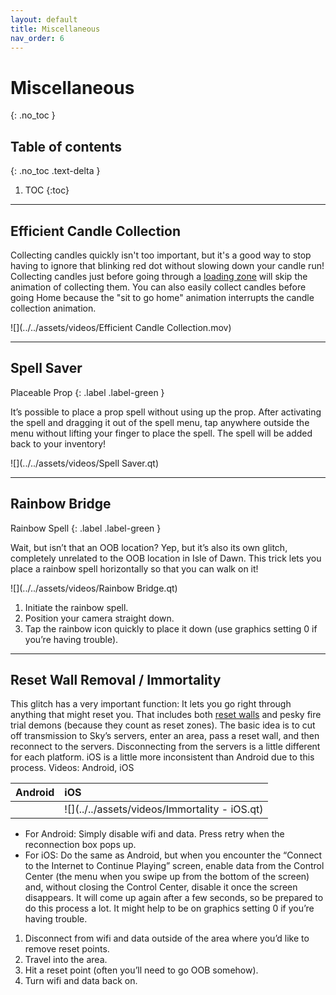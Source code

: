 ```yaml
---
layout: default
title: Miscellaneous
nav_order: 6
---
```


# Miscellaneous
{: .no_toc }

## Table of contents
{: .no_toc .text-delta }

1. TOC
{:toc}

---

## Efficient Candle Collection

Collecting candles quickly isn't too important, but it's a good way to stop having to ignore that blinking red dot without slowing down your candle run! Collecting candles just before going through a [loading zone](./terms-and-methods/#reset-walls-and-loading-zones) will skip the animation of collecting them. You can also easily collect candles before going Home because the "sit to go home" animation interrupts the candle collection animation.

![](../../assets/videos/Efficient Candle Collection.mov)

---

## Spell Saver

Placeable Prop
{: .label .label-green }

It’s possible to place a prop spell without using up the prop. After activating the spell and dragging it out of the spell menu, tap anywhere outside the menu without lifting your finger to place the spell. The spell will be added back to your inventory!

![](../../assets/videos/Spell Saver.qt)

---

## Rainbow Bridge

Rainbow Spell
{: .label .label-green }

Wait, but isn’t that an OOB location? Yep, but it’s also its own glitch, completely unrelated to the OOB location in Isle of Dawn. This trick lets you place a rainbow spell horizontally so that you can walk on it!

![](../../assets/videos/Rainbow Bridge.qt)

1. Initiate the rainbow spell.
2. Position your camera straight down.
3. Tap the rainbow icon quickly to place it down (use graphics setting 0 if you’re having trouble).

---

## Reset Wall Removal / Immortality

This glitch has a very important function: It lets you go right through anything that might reset you. That includes both [reset walls](./terms-and-methods/#reset-walls-and-loading-zones) and pesky fire trial demons (because they count as reset zones). The basic idea is to cut off transmission to Sky’s servers, enter an area, pass a reset wall, and then reconnect to the servers. Disconnecting from the servers is a little different for each platform. iOS is a little more inconsistent than Android due to this process. Videos: Android, iOS

| Android | iOS                                         |
|:--------|:--------------------------------------------|
| ![]() | ![](../../assets/videos/Immortality - iOS.qt) |

- For Android: Simply disable wifi and data. Press retry when the reconnection box pops up.
- For iOS: Do the same as Android, but when you encounter the “Connect to the Internet to Continue Playing” screen, enable data from the Control Center (the menu when you swipe up from the bottom of the screen) and, without closing the Control Center, disable it once the screen disappears. It will come up again after a few seconds, so be prepared to do this process a lot. It might help to be on graphics setting 0 if you’re having trouble.

1. Disconnect from wifi and data outside of the area where you’d like to remove reset points.
1. Travel into the area.
1. Hit a reset point (often you’ll need to go OOB somehow).
1. Turn wifi and data back on.